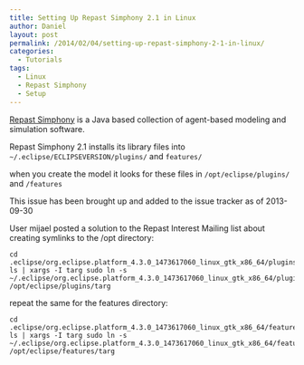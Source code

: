 ```yaml
---
title: Setting Up Repast Simphony 2.1 in Linux
author: Daniel
layout: post
permalink: /2014/02/04/setting-up-repast-simphony-2-1-in-linux/
categories:
  - Tutorials
tags:
  - Linux
  - Repast Simphony
  - Setup
---
```


[Repast Simphony](http://repast.sourceforge.net/) is a Java based collection of agent-based modeling and simulation software.

<!-- more -->

Repast Simphony 2.1 installs its library files into `~/.eclipse/ECLIPSEVERSION/plugins/` and `features/`

when you create the model it looks for these files in `/opt/eclipse/plugins/` and `/features`

This issue has been brought up and added to the issue tracker as of 2013-09-30

User mijael posted a solution to the Repast Interest Mailing list about creating symlinks to the /opt directory:

```
cd .eclipse/org.eclipse.platform_4.3.0_1473617060_linux_gtk_x86_64/plugins/
ls | xargs -I targ sudo ln -s ~/.eclipse/org.eclipse.platform_4.3.0_1473617060_linux_gtk_x86_64/plugins/targ /opt/eclipse/plugins/targ
```

repeat the same for the features directory:

```
cd .eclipse/org.eclipse.platform_4.3.0_1473617060_linux_gtk_x86_64/features/
ls | xargs -I targ sudo ln -s ~/.eclipse/org.eclipse.platform_4.3.0_1473617060_linux_gtk_x86_64/features/targ /opt/eclipse/features/targ
```